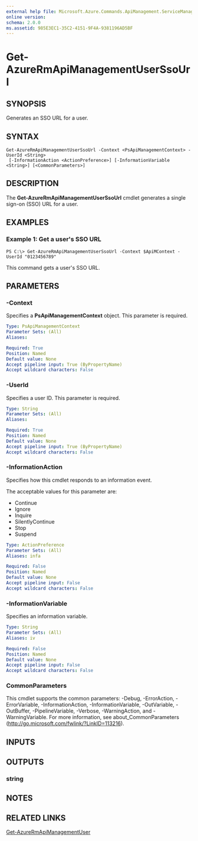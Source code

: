 ```yaml
---
external help file: Microsoft.Azure.Commands.ApiManagement.ServiceManagement.dll-Help.xml
online version: 
schema: 2.0.0
ms.assetid: 985E3EC1-35C2-4151-9F4A-9381196AD5BF
---
```


# Get-AzureRmApiManagementUserSsoUrl

## SYNOPSIS
Generates an SSO URL for a user.

## SYNTAX

```
Get-AzureRmApiManagementUserSsoUrl -Context <PsApiManagementContext> -UserId <String>
 [-InformationAction <ActionPreference>] [-InformationVariable <String>] [<CommonParameters>]
```

## DESCRIPTION
The **Get-AzureRmApiManagementUserSsoUrl** cmdlet generates a single sign-on (SSO) URL for a user.

## EXAMPLES

### Example 1: Get a user's SSO URL
```
PS C:\> Get-AzureRmApiManagementUserSsoUrl -Context $ApiMContext -UserId "0123456789"
```

This command gets a user's SSO URL.

## PARAMETERS

### -Context
Specifies a **PsApiManagementContext** object.
This parameter is required.

```yaml
Type: PsApiManagementContext
Parameter Sets: (All)
Aliases: 

Required: True
Position: Named
Default value: None
Accept pipeline input: True (ByPropertyName)
Accept wildcard characters: False
```

### -UserId
Specifies a user ID.
This parameter is required.

```yaml
Type: String
Parameter Sets: (All)
Aliases: 

Required: True
Position: Named
Default value: None
Accept pipeline input: True (ByPropertyName)
Accept wildcard characters: False
```

### -InformationAction
Specifies how this cmdlet responds to an information event.

The acceptable values for this parameter are:

- Continue
- Ignore
- Inquire
- SilentlyContinue
- Stop
- Suspend

```yaml
Type: ActionPreference
Parameter Sets: (All)
Aliases: infa

Required: False
Position: Named
Default value: None
Accept pipeline input: False
Accept wildcard characters: False
```

### -InformationVariable
Specifies an information variable.

```yaml
Type: String
Parameter Sets: (All)
Aliases: iv

Required: False
Position: Named
Default value: None
Accept pipeline input: False
Accept wildcard characters: False
```

### CommonParameters
This cmdlet supports the common parameters: -Debug, -ErrorAction, -ErrorVariable, -InformationAction, -InformationVariable, -OutVariable, -OutBuffer, -PipelineVariable, -Verbose, -WarningAction, and -WarningVariable. For more information, see about_CommonParameters (http://go.microsoft.com/fwlink/?LinkID=113216).

## INPUTS

## OUTPUTS

### string

## NOTES

## RELATED LINKS

[Get-AzureRmApiManagementUser](./Get-AzureRmApiManagementUser.md)
